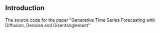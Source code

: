 
## Introduction
The source code for the paper "Generative Time Series Forecasting with Diffusion, Denoise and Disentanglement"


